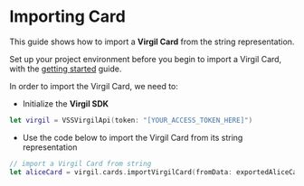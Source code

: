 # Importing Card

This guide shows how to import a **Virgil Card** from the string representation.

Set up your project environment before you begin to import a Virgil Card, with the [getting started](/docs/swift/guides/configuration/client.md) guide.


In order to import the Virgil Card, we need to:

- Initialize the **Virgil SDK**

```swift
let virgil = VSSVirgilApi(token: "[YOUR_ACCESS_TOKEN_HERE]")
```

- Use the code below to import the Virgil Card from its string representation

```swift
// import a Virgil Card from string
let aliceCard = virgil.cards.importVirgilCard(fromData: exportedAliceCard)!
```
